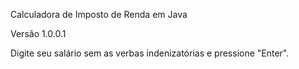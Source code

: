 Calculadora de Imposto de Renda em Java

Versão 1.0.0.1

Digite seu salário sem as verbas indenizatórias e pressione "Enter".
